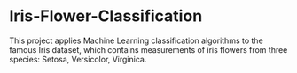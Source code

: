 # Iris-Flower-Classification
This project applies Machine Learning classification algorithms to the famous Iris dataset, which contains measurements of iris flowers from three species: Setosa, Versicolor, Virginica.

